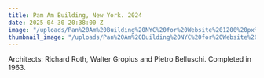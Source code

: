 ```yaml
---
title: Pam Am Building, New York. 2024
date: 2025-04-30 20:38:00 Z
image: "/uploads/Pan%20Am%20Building%20NYC%20for%20Website%201200%20px%2072%20dpi.jpg"
thumbnail_image: "/uploads/Pan%20Am%20Building%20NYC%20for%20Website%20300%20px%2072%20dpi.jpg"
---
```


Architects: Richard Roth, Walter Gropius and Pietro Belluschi. Completed in 1963.